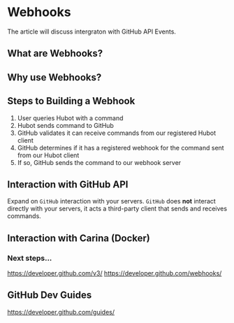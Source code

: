 # Webhooks 

The article will discuss intergraton with GitHub API Events.

## What are Webhooks?

## Why use Webhooks?

## Steps to Building a Webhook

1. User queries Hubot with a command  
2. Hubot sends command to GitHub
3. GitHub validates it can receive commands from our registered Hubot client
4. GitHub determines if it has a registered webhook for the command sent from our Hubot client
5. If so, GitHub sends the command to our webhook server

## Interaction with GitHub API

Expand on `GitHub` interaction with your servers.  `GitHub` does **not** interact directly with your servers, it acts a third-party client that sends and receives commands.


## Interaction with Carina (Docker)

### Next steps...

https://developer.github.com/v3/
https://developer.github.com/webhooks/

## GitHub Dev Guides

https://developer.github.com/guides/
